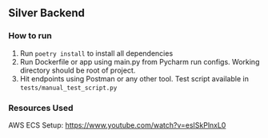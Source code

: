 ## Silver Backend

### How to run
1. Run `poetry install` to install all dependencies
2. Run Dockerfile or app using main.py from Pycharm run configs. Working directory should be root of project.
3. Hit endpoints using Postman or any other tool. Test script available in `tests/manual_test_script.py`





 
### Resources Used
AWS ECS Setup: https://www.youtube.com/watch?v=esISkPlnxL0